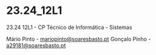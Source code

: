 # 23.24_12L1
23.24 12L1 - CP Técnico de Informática - Sistemas

Mário Pinto - mariopinto@soaresbasto.pt
Gonçalo Pinho - a29181@soaresbasto.pt